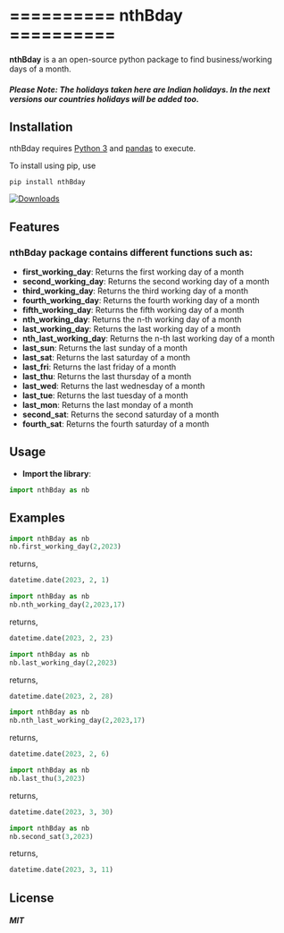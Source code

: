 # ========== nthBday ==========


**nthBday** is a an open-source python package to find business/working days of a month.

##### Please Note: The holidays taken here are Indian holidays. In the next versions our countries holidays will be added too.

## Installation

nthBday requires [Python 3](https://www.python.org/downloads/) and [pandas](https://pandas.pydata.org/) to execute.

To install using pip, use

`pip install nthBday`

[![Downloads](https://static.pepy.tech/personalized-badge/nthbday?period=month&units=abbreviation&left_color=black&right_color=blue&left_text=Downloads)](https://pepy.tech/project/nthbday)

## Features 

### nthBday package contains different functions such as:
* **first_working_day**: Returns the first working day of a month
* **second_working_day**: Returns the second working day of a month
* **third_working_day**: Returns the third working day of a month
* **fourth_working_day**: Returns the fourth working day of a month
* **fifth_working_day**: Returns the fifth working day of a month
* **nth_working_day**: Returns the n-th working day of a month
* **last_working_day**: Returns the last working day of a month
* **nth_last_working_day**: Returns the n-th last working day of a month
* **last_sun**: Returns the last sunday of a month
* **last_sat**: Returns the last saturday of a month
* **last_fri**: Returns the last friday of a month
* **last_thu**: Returns the last thursday of a month
* **last_wed**: Returns the last wednesday of a month
* **last_tue**: Returns the last tuesday of a month
* **last_mon**: Returns the last monday of a month
* **second_sat**: Returns the second saturday of a month
* **fourth_sat**: Returns the fourth saturday of a month


## Usage

* **Import the library**:

``` python
import nthBday as nb
```

## Examples


``` python
import nthBday as nb
nb.first_working_day(2,2023)
```

returns,

``` Python
datetime.date(2023, 2, 1)
```


``` python
import nthBday as nb
nb.nth_working_day(2,2023,17)
```

returns,

``` Python
datetime.date(2023, 2, 23)
```



``` python
import nthBday as nb
nb.last_working_day(2,2023)
```

returns,

``` Python
datetime.date(2023, 2, 28)
```


``` python
import nthBday as nb
nb.nth_last_working_day(2,2023,17)
```

returns,

``` Python
datetime.date(2023, 2, 6)
```



``` python
import nthBday as nb
nb.last_thu(3,2023)
```

returns,

``` Python
datetime.date(2023, 3, 30)
```


``` python
import nthBday as nb
nb.second_sat(3,2023)
```

returns,

``` Python
datetime.date(2023, 3, 11)
```








## License

##### MIT

